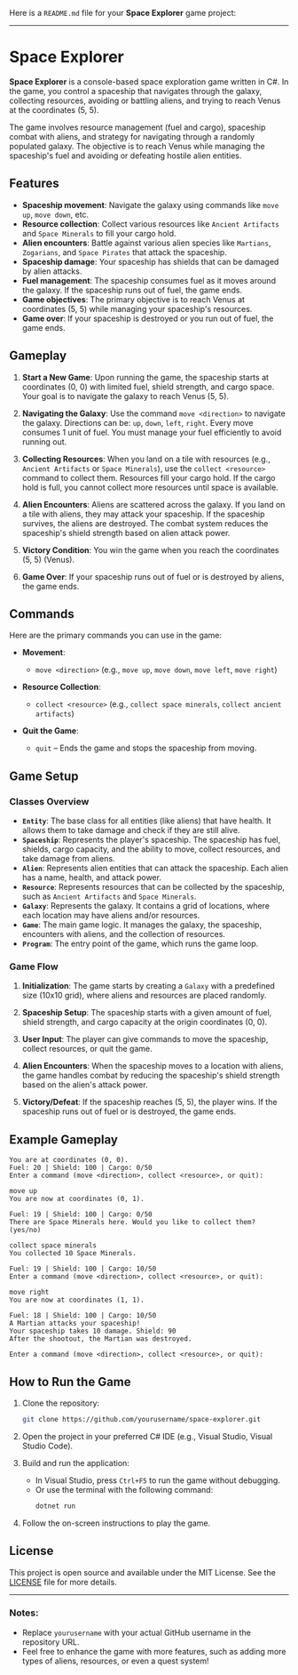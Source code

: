 Here is a `README.md` file for your **Space Explorer** game project:

---

# Space Explorer

**Space Explorer** is a console-based space exploration game written in C#. In the game, you control a spaceship that navigates through the galaxy, collecting resources, avoiding or battling aliens, and trying to reach Venus at the coordinates (5, 5).

The game involves resource management (fuel and cargo), spaceship combat with aliens, and strategy for navigating through a randomly populated galaxy. The objective is to reach Venus while managing the spaceship's fuel and avoiding or defeating hostile alien entities.

## Features

- **Spaceship movement**: Navigate the galaxy using commands like `move up`, `move down`, etc.
- **Resource collection**: Collect various resources like `Ancient Artifacts` and `Space Minerals` to fill your cargo hold.
- **Alien encounters**: Battle against various alien species like `Martians`, `Zogarians`, and `Space Pirates` that attack the spaceship.
- **Spaceship damage**: Your spaceship has shields that can be damaged by alien attacks.
- **Fuel management**: The spaceship consumes fuel as it moves around the galaxy. If the spaceship runs out of fuel, the game ends.
- **Game objectives**: The primary objective is to reach Venus at coordinates (5, 5) while managing your spaceship's resources.
- **Game over**: If your spaceship is destroyed or you run out of fuel, the game ends.

## Gameplay

1. **Start a New Game**:
   Upon running the game, the spaceship starts at coordinates (0, 0) with limited fuel, shield strength, and cargo space. Your goal is to navigate the galaxy to reach Venus (5, 5).

2. **Navigating the Galaxy**:
   Use the command `move <direction>` to navigate the galaxy. Directions can be: `up`, `down`, `left`, `right`. Every move consumes 1 unit of fuel. You must manage your fuel efficiently to avoid running out.

3. **Collecting Resources**:
   When you land on a tile with resources (e.g., `Ancient Artifacts` or `Space Minerals`), use the `collect <resource>` command to collect them. Resources fill your cargo hold. If the cargo hold is full, you cannot collect more resources until space is available.

4. **Alien Encounters**:
   Aliens are scattered across the galaxy. If you land on a tile with aliens, they may attack your spaceship. If the spaceship survives, the aliens are destroyed. The combat system reduces the spaceship's shield strength based on alien attack power.

5. **Victory Condition**:
   You win the game when you reach the coordinates (5, 5) (Venus). 

6. **Game Over**:
   If your spaceship runs out of fuel or is destroyed by aliens, the game ends.

## Commands

Here are the primary commands you can use in the game:

- **Movement**: 
  - `move <direction>` (e.g., `move up`, `move down`, `move left`, `move right`)
  
- **Resource Collection**:
  - `collect <resource>` (e.g., `collect space minerals`, `collect ancient artifacts`)

- **Quit the Game**:
  - `quit` – Ends the game and stops the spaceship from moving.

## Game Setup

### Classes Overview

- **`Entity`**: The base class for all entities (like aliens) that have health. It allows them to take damage and check if they are still alive.
- **`Spaceship`**: Represents the player's spaceship. The spaceship has fuel, shields, cargo capacity, and the ability to move, collect resources, and take damage from aliens.
- **`Alien`**: Represents alien entities that can attack the spaceship. Each alien has a name, health, and attack power.
- **`Resource`**: Represents resources that can be collected by the spaceship, such as `Ancient Artifacts` and `Space Minerals`.
- **`Galaxy`**: Represents the galaxy. It contains a grid of locations, where each location may have aliens and/or resources.
- **`Game`**: The main game logic. It manages the galaxy, the spaceship, encounters with aliens, and the collection of resources.
- **`Program`**: The entry point of the game, which runs the game loop.

### Game Flow

1. **Initialization**:
   The game starts by creating a `Galaxy` with a predefined size (10x10 grid), where aliens and resources are placed randomly.

2. **Spaceship Setup**:
   The spaceship starts with a given amount of fuel, shield strength, and cargo capacity at the origin coordinates (0, 0).

3. **User Input**:
   The player can give commands to move the spaceship, collect resources, or quit the game.

4. **Alien Encounters**:
   When the spaceship moves to a location with aliens, the game handles combat by reducing the spaceship's shield strength based on the alien's attack power.

5. **Victory/Defeat**:
   If the spaceship reaches (5, 5), the player wins. If the spaceship runs out of fuel or is destroyed, the game ends.

## Example Gameplay

```
You are at coordinates (0, 0).
Fuel: 20 | Shield: 100 | Cargo: 0/50
Enter a command (move <direction>, collect <resource>, or quit):

move up
You are now at coordinates (0, 1).

Fuel: 19 | Shield: 100 | Cargo: 0/50
There are Space Minerals here. Would you like to collect them? (yes/no)

collect space minerals
You collected 10 Space Minerals.

Fuel: 19 | Shield: 100 | Cargo: 10/50
Enter a command (move <direction>, collect <resource>, or quit):

move right
You are now at coordinates (1, 1).

Fuel: 18 | Shield: 100 | Cargo: 10/50
A Martian attacks your spaceship!
Your spaceship takes 10 damage. Shield: 90
After the shootout, the Martian was destroyed.

Enter a command (move <direction>, collect <resource>, or quit):
```

## How to Run the Game

1. Clone the repository:

   ```bash
   git clone https://github.com/yourusername/space-explorer.git
   ```

2. Open the project in your preferred C# IDE (e.g., Visual Studio, Visual Studio Code).

3. Build and run the application:
   - In Visual Studio, press `Ctrl+F5` to run the game without debugging.
   - Or use the terminal with the following command:
     ```bash
     dotnet run
     ```

4. Follow the on-screen instructions to play the game.

## License

This project is open source and available under the MIT License. See the [LICENSE](LICENSE) file for more details.

---

### Notes:

- Replace `yourusername` with your actual GitHub username in the repository URL.
- Feel free to enhance the game with more features, such as adding more types of aliens, resources, or even a quest system!
